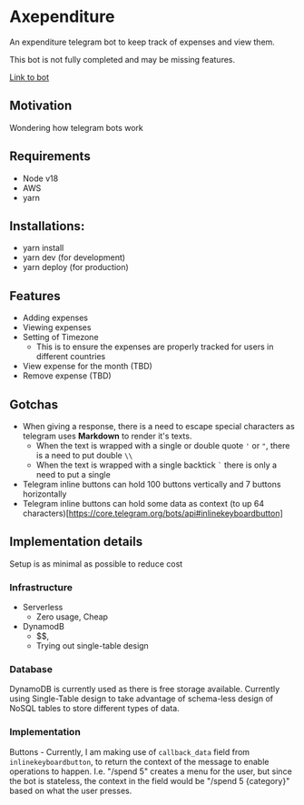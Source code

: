 # Axependiture

An expenditure telegram bot to keep track of expenses and view them.

This bot is not fully completed and may be missing features.

<a href="https://t.me/AxependitureBot">Link to bot</a>

## Motivation

Wondering how telegram bots work

## Requirements

- Node v18
- AWS
- yarn

## Installations:

- yarn install
- yarn dev (for development)
- yarn deploy (for production)

## Features

- Adding expenses
- Viewing expenses
- Setting of Timezone
  - This is to ensure the expenses are properly tracked for users in different countries
- View expense for the month (TBD)
- Remove expense (TBD)

## Gotchas

- When giving a response, there is a need to escape special characters as telegram uses **Markdown** to render it's texts.
  - When the text is wrapped with a single or double quote `'` or `"`, there is a need to put double `\\`
  - When the text is wrapped with a single backtick <code>\`</code>
    there is only a need to put a single
- Telegram inline buttons can hold 100 buttons vertically and 7 buttons horizontally
- Telegram inline buttons can hold some data as context (to up 64 characters)[https://core.telegram.org/bots/api#inlinekeyboardbutton]

## Implementation details

Setup is as minimal as possible to reduce cost

### Infrastructure

- Serverless
  - Zero usage, Cheap
- DynamodB
  - $$,
  - Trying out single-table design

### Database

DynamoDB is currently used as there is free storage available. Currently using Single-Table design to take advantage of schema-less design of NoSQL tables to store different types of data.

### Implementation

Buttons - Currently, I am making use of `callback_data` field from `inlinekeyboardbutton`, to return the context of the message to enable operations to happen. I.e. "/spend 5" creates a menu for the user, but since the bot is stateless, the context in the field would be "/spend 5 {category}" based on what the user presses.
